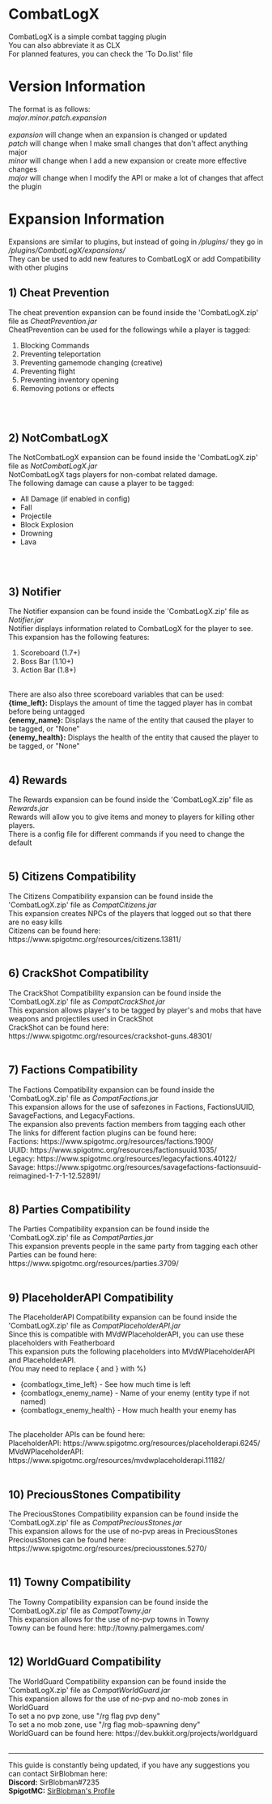 <h1>CombatLogX</h1>
CombatLogX is a simple combat tagging plugin<br/>
You can also abbreviate it as CLX<br/>
For planned features, you can check the 'To Do.list' file<br/>

<h1>Version Information</h1>
The format is as follows:<br/>
<i>major</i>.<i>minor</i>.<i>patch</i>.<i>expansion</i><br/>
<br/>
<i>expansion</i> will change when an expansion is changed or updated<br/>
<i>patch</i> will change when I make small changes that don't affect anything major<br/>
<i>minor</i> will change when I add a new expansion or create more effective changes<br/>
<i>major</i> will change when I modify the API or make a lot of changes that affect the plugin<br/>

<h1>Expansion Information</h1>
Expansions are similar to plugins, but instead of going in <i>/plugins/</i> they go in <i>/plugins/CombatLogX/expansions/</i><br/>
They can be used to add new features to CombatLogX or add Compatibility with other plugins<br/>

<h2>1) Cheat Prevention</h2>
The cheat prevention expansion can be found inside the 'CombatLogX.zip' file as <i>CheatPrevention.jar</i><br/>
CheatPrevention can be used for the followings while a player is tagged:<br/>
<ol type="1">
  <li>Blocking Commands</li>
  <li>Preventing teleportation</li>
  <li>Preventing gamemode changing (creative)</li>
  <li>Preventing flight</li>
  <li>Preventing inventory opening</li>
  <li>Removing potions or effects</li>
</ol><br/><br/>

<h2>2) NotCombatLogX</h2>
The NotCombatLogX expansion can be found inside the 'CombatLogX.zip' file as <i>NotCombatLogX.jar</i><br/>
NotCombatLogX tags players for non-combat related damage.<br/>
The following damage can cause a player to be tagged:<br/>
<ul>
  <li>All Damage (if enabled in config)</li>
  <li>Fall</li>
  <li>Projectile</li>
  <li>Block Explosion</li>
  <li>Drowning</li>
  <li>Lava</li>
</ul><br/><br/>

<h2>3) Notifier</h2>
The Notifier expansion can be found inside the 'CombatLogX.zip' file as <i>Notifier.jar</i><br/>
Notifier displays information related to CombatLogX for the player to see.<br/>
This expansion has the following features:<br/>
<ol type="1">
  <li>Scoreboard (1.7+)</li>
  <li>Boss Bar (1.10+)</li>
  <li>Action Bar (1.8+)</li>
</ol><br/>
There are also also three scoreboard variables that can be used:<br/>
<b>{time_left}:</b> Displays the amount of time the tagged player has in combat before being untagged<br/>
<b>{enemy_name}:</b> Displays the name of the entity that caused the player to be tagged, or "None"<br/>
<b>{enemy_health}:</b> Displays the health of the entity that caused the player to be tagged, or "None"<br/><br/>

<h2>4) Rewards</h2>
The Rewards expansion can be found inside the 'CombatLogX.zip' file as <i>Rewards.jar</i><br/>
Rewards will allow you to give items and money to players for killing other players.<br/>
There is a config file for different commands if you need to change the default<br/><br/>

<h2>5) Citizens Compatibility</h2>
The Citizens Compatibility expansion can be found inside the 'CombatLogX.zip' file as <i>CompatCitizens.jar</i><br/>
This expansion creates NPCs of the players that logged out so that there are no easy kills<br/>
Citizens can be found here: https://www.spigotmc.org/resources/citizens.13811/<br/><br/>

<h2>6) CrackShot Compatibility</h2>
The CrackShot Compatibility expansion can be found inside the 'CombatLogX.zip' file as <i>CompatCrackShot.jar</i><br/>
This expansion allows player's to be tagged by player's and mobs that have weapons and projectiles used in CrackShot<br/>
CrackShot can be found here: https://www.spigotmc.org/resources/crackshot-guns.48301/<br/><br/>

<h2>7) Factions Compatibility</h2>
The Factions Compatibility expansion can be found inside the 'CombatLogX.zip' file as <i>CompatFactions.jar</i><br/>
This expansion allows for the use of safezones in Factions, FactionsUUID, SavageFactions, and LegacyFactions.<br/>
The expansion also prevents faction members from tagging each other<br/>
The links for different faction plugins can be found here:<br/>
Factions: https://www.spigotmc.org/resources/factions.1900/<br/>
UUID: https://www.spigotmc.org/resources/factionsuuid.1035/<br/>
Legacy: https://www.spigotmc.org/resources/legacyfactions.40122/<br/>
Savage: https://www.spigotmc.org/resources/savagefactions-factionsuuid-reimagined-1-7-1-12.52891/<br/><br/>

<h2>8) Parties Compatibility</h2>
The Parties Compatibility expansion can be found inside the 'CombatLogX.zip' file as <i>CompatParties.jar</i><br/>
This expansion prevents people in the same party from tagging each other<br/>
Parties can be found here: https://www.spigotmc.org/resources/parties.3709/<br/><br/>

<h2>9) PlaceholderAPI Compatibility</h2>
The PlaceholderAPI Compatibility expansion can be found inside the 'CombatLogX.zip' file as <i>CompatPlaceholderAPI.jar</i><br/>
Since this is compatible with MVdWPlaceholderAPI, you can use these placeholders with Featherboard<br/>
This expansion puts the following placeholders into MVdWPlaceholderAPI and PlaceholderAPI.<br/>
(You may need to replace { and } with %)
<ul>
<li>{combatlogx_time_left} - See how much time is left</li>
<li>{combatlogx_enemy_name} - Name of your enemy (entity type if not named)</li>
<li>{combatlogx_enemy_health} - How much health your enemy has</li>
</ul><br/>
The placeholder APIs can be found here:<br/>
PlaceholderAPI: https://www.spigotmc.org/resources/placeholderapi.6245/<br/>
MVdWPlaceholderAPI: https://www.spigotmc.org/resources/mvdwplaceholderapi.11182/<br/><br/>

<h2>10) PreciousStones Compatibility</h2>
The PreciousStones Compatibility expansion can be found inside the 'CombatLogX.zip' file as <i>CompatPreciousStones.jar</i><br/>
This expansion allows for the use of no-pvp areas in PreciousStones<br/>
PreciousStones can be found here: https://www.spigotmc.org/resources/preciousstones.5270/<br/><br/>

<h2>11) Towny Compatibility</h2>
The Towny Compatibility expansion can be found inside the 'CombatLogX.zip' file as <i>CompatTowny.jar</i><br/>
This expansion allows for the use of no-pvp towns in Towny<br/>
Towny can be found here: http://towny.palmergames.com/<br/><br/>

<h2>12) WorldGuard Compatibility</h2>
The WorldGuard Compatibility expansion can be found inside the 'CombatLogX.zip' file as <i>CompatWorldGuard.jar</i><br/>
This expansion allows for the use of no-pvp and no-mob zones in WorldGuard<br/>
To set a no pvp zone, use "/rg flag <region> pvp deny"<br/>
To set a no mob zone, use "/rg flag <region> mob-spawning deny"<br/>
WorldGuard can be found here: https://dev.bukkit.org/projects/worldguard<br/><br/>


<hr/>
This guide is constantly being updated, if you have any suggestions you can contact SirBlobman here:<br/>
<b>Discord:</b> SirBlobman#7235<br/>
<b>SpigotMC:</b> <a href=https://www.spigotmc.org/members/sirblobman.73161/>SirBlobman's Profile</a><br/>
